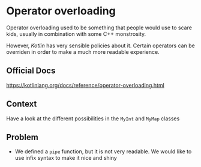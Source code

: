 # Operator overloading

Operator overloading used to be something that people would use to scare kids, usually in combination with some C++ monstrosity.

However, _Kotlin_ has very sensible policies about it. Certain operators can be overriden in order to make a much more readable experience.

## Official Docs

https://kotlinlang.org/docs/reference/operator-overloading.html

## Context

Have a look at the different possibilities in the `MyInt` and `MyMap` classes

## Problem

- We defined a `pipe` function, but it is not very readable. We would like to use infix syntax to make it nice and shiny
